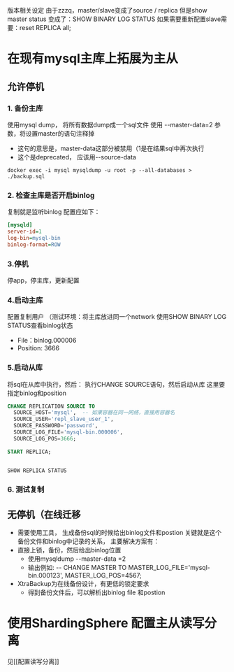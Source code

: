 版本相关设定
由于zzzq，master/slave变成了source / replica
但是show master status 变成了：SHOW BINARY LOG STATUS
如果需要重新配置slave需要：reset REPLICA all;
# 在现有mysql主库上拓展为主从
## 允许停机
### 1. 备份主库
使用mysql dump， 将所有数据dump成一个sql文件
使用 --master-data=2 参数，将设置master的语句注释掉
- 这句的意思是，master-data这部分被禁用（1是在结果sql中再次执行
- 这个是deprecated， 应该用--source-data

```shell
docker exec -i mysql mysqldump -u root -p --all-databases > ./backup.sql
```

### 2. 检查主库是否开启binlog
复制就是监听binlog
配置应如下：
```ini
[mysqld]
server-id=1
log-bin=mysql-bin
binlog-format=ROW
```
### 3.停机
停app，停主库，更新配置
### 4.启动主库
配置复制用户
（测试环境：将主库放进同一个network
使用SHOW BINARY LOG STATUS查看binlog状态
- File：binlog.000006
- Position: 3666
### 5.启动从库
将sql在从库中执行，然后：
执行CHANGE SOURCE语句，然后启动从库
这里要指定binlog和position
```sql
CHANGE REPLICATION SOURCE TO  
  SOURCE_HOST='mysql',  -- 如果容器在同一网络，直接用容器名  
  SOURCE_USER='repl_slave_user_1',  
  SOURCE_PASSWORD='password',  
  SOURCE_LOG_FILE='mysql-bin.000006',  
  SOURCE_LOG_POS=3666;  
  
START REPLICA;


SHOW REPLICA STATUS
```

### 6. 测试复制


## 无停机（在线迁移
- 需要使用工具， 生成备份sql的时候给出binlog文件和postion
关键就是这个备份文件和binlog中记录的关系， 主要解决方案有：
- 直接上锁，备份，然后给出binlog位置
	- 使用mysqldump --master-data =2 
	- 输出例如: -- CHANGE MASTER TO MASTER_LOG_FILE='mysql-bin.000123', MASTER_LOG_POS=4567;
- XtraBackup为在线备份设计，有更低的锁定要求
	- 得到备份文件后，可以解析出binlog file 和postion

# 使用ShardingSphere 配置主从读写分离
见[[配置读写分离]]